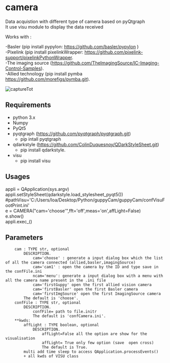 # camera


Data acquistion with different type of camera based on pyQtgraph  
It use visu module to display the data received  
  
  
Works with :

-Basler (pip install pypylon: https://github.com/basler/pypylon )  
-Pixelink (pip install pixelinkWrapper: https://github.com/pixelink-support/pixelinkPythonWrapper.  
-The imaging source (https://github.com/TheImagingSource/IC-Imaging-Control-Samples).  
-Allied technology (pip install pymba https://github.com/morefigs/pymba.git).  

  
  
  
  
![captureTot](https://user-images.githubusercontent.com/29065484/82903692-9cd3ed00-9f61-11ea-98ff-865e0a1cf0ac.png)
## Requirements
*   python 3.x
*   Numpy
*   PyQt5
*   pyqtgraph (https://github.com/pyqtgraph/pyqtgraph.git) 
    * pip intall pyqtgraph
*   qdarkstyle (https://github.com/ColinDuquesnoy/QDarkStyleSheet.git)
    * pip install qdarkstyle. 
 * visu
   * pip install visu
  
  ## Usages   
  appli = QApplication(sys.argv)    
  appli.setStyleSheet(qdarkstyle.load_stylesheet_pyqt5())    
  #pathVisu='C:/Users/loa/Desktop/Python/guppyCam/guppyCam/confVisuFootPrint.ini'    
  e = CAMERA("cam='choose'",fft='off',meas='on',affLight=False)    
  e.show()   
  appli.exec_()    
  
  ## Parameters   
          
        cam : TYPE str, optional  
            DESCRIPTION.   
                cam='choose' : generate a input dialog box which the list of all the camera connected (allied,basler,imagingSource)   
                cam='cam1' : open the camera by the ID and type save in the confFile.ini  
                ncam='menu': generate a input dialog box with a menu with all the camera name present in the .ini file   
                cam='firstGuppy' open the first allied vision camera  
                cam='firstBasler' open the first Basler camera  
                cam='firstImgSource' open the first ImagingSource camera  
            The default is 'choose'.  
        confFile : TYPE str, optional  
            DESCRIPTION.  
                confFile= path to file.initr  
                The default is 'confCamera.ini'.  
        **kwds:  
            affLight : TYPE boolean, optional  
                DESCRIPTION.  
                    affLight=False all the option are show for the visualisation  
                    affLight= True only few option (save  open cross)  
                    The default is True.  
            multi add time sleep to access QApplication.processEvents()   
            + all kwds of VISU class  
              
